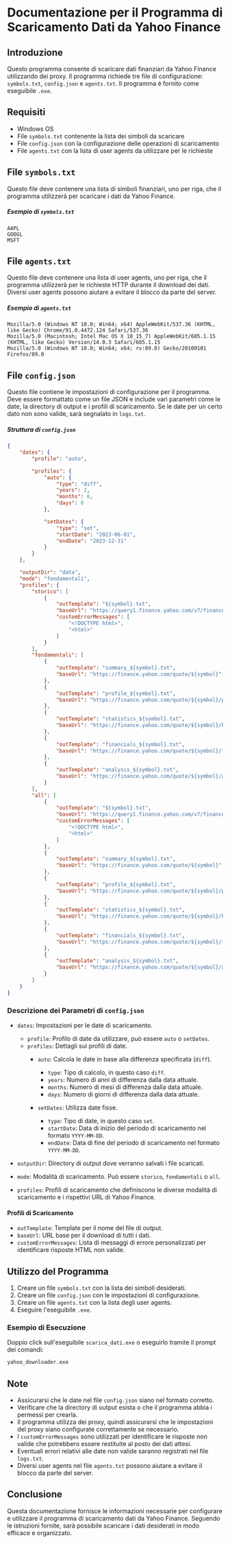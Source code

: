 # Documentazione per il Programma di Scaricamento Dati da Yahoo Finance

## Introduzione
Questo programma consente di scaricare dati finanziari da Yahoo Finance utilizzando dei proxy. Il programma richiede tre file di configurazione: `symbols.txt`, `config.json` e `agents.txt`. Il programma è fornito come eseguibile `.exe`.

## Requisiti
- Windows OS
- File `symbols.txt` contenente la lista dei simboli da scaricare
- File `config.json` con la configurazione delle operazioni di scaricamento
- File `agents.txt` con la lista di user agents da utilizzare per le richieste

## File `symbols.txt`
Questo file deve contenere una lista di simboli finanziari, uno per riga, che il programma utilizzerà per scaricare i dati da Yahoo Finance.

##### Esempio di `symbols.txt`
```
AAPL
GOOGL
MSFT
```

## File `agents.txt`
Questo file deve contenere una lista di user agents, uno per riga, che il programma utilizzerà per le richieste HTTP durante il download dei dati. Diversi user agents possono aiutare a evitare il blocco da parte del server.

##### Esempio di `agents.txt`
```
Mozilla/5.0 (Windows NT 10.0; Win64; x64) AppleWebKit/537.36 (KHTML, like Gecko) Chrome/91.0.4472.124 Safari/537.36
Mozilla/5.0 (Macintosh; Intel Mac OS X 10_15_7) AppleWebKit/605.1.15 (KHTML, like Gecko) Version/14.0.3 Safari/605.1.15
Mozilla/5.0 (Windows NT 10.0; Win64; x64; rv:89.0) Gecko/20100101 Firefox/89.0
```

## File `config.json`
Questo file contiene le impostazioni di configurazione per il programma. Deve essere formattato come un file JSON e include vari parametri come le date, la directory di output e i profili di scaricamento. Se le date per un certo dato non sono valide, sarà segnalato in `logs.txt`.

##### Struttura di `config.json`
```json
{
    "dates": {
        "profile": "auto",

        "profiles": {
            "auto": {
                "type": "diff",
                "years": 2,
                "months": 6,
                "days": 0
            },

            "setDates": {
                "type": "set",
                "startDate": "2023-06-01",
                "endDate": "2023-12-31"
            }
        }
    },

    "outputDir": "data",
    "mode": "fondamentali",
    "profiles": {
        "storico": [
            {
                "outTemplate": "${symbol}.txt",
                "baseUrl": "https://query1.finance.yahoo.com/v7/finance/download/${symbol}?period1=${START_DATE}&period2=${END_DATE}&interval=1d&events=history&includeAdjustedClose=true",
                "customErrorMessages": [
                    "<!DOCTYPE html>",
                    "<html>"
                ]
            }
        ],
        "fondamentali": [
            {
                "outTemplate": "summary_${symbol}.txt",
                "baseUrl": "https://finance.yahoo.com/quote/${symbol}"
            },
            {
                "outTemplate": "profile_${symbol}.txt",
                "baseUrl": "https://finance.yahoo.com/quote/${symbol}/profile"
            },
            {
                "outTemplate": "statistics_${symbol}.txt",
                "baseUrl": "https://finance.yahoo.com/quote/${symbol}/key-statistics"
            },
            {
                "outTemplate": "financials_${symbol}.txt",
                "baseUrl": "https://finance.yahoo.com/quote/${symbol}/financials"
            },
            {
                "outTemplate": "analysis_${symbol}.txt",
                "baseUrl": "https://finance.yahoo.com/quote/${symbol}/analysis"
            }
        ],
        "all": [
            {
                "outTemplate": "${symbol}.txt",
                "baseUrl": "https://query1.finance.yahoo.com/v7/finance/download/${symbol}?period1=${START_DATE}&period2=${END_DATE}&interval=1d&events=history&includeAdjustedClose=true",
                "customErrorMessages": [
                    "<!DOCTYPE html>",
                    "<html>"
                ]
            },
            {
                "outTemplate": "summary_${symbol}.txt",
                "baseUrl": "https://finance.yahoo.com/quote/${symbol}"
            },
            {
                "outTemplate": "profile_${symbol}.txt",
                "baseUrl": "https://finance.yahoo.com/quote/${symbol}/profile"
            },
            {
                "outTemplate": "statistics_${symbol}.txt",
                "baseUrl": "https://finance.yahoo.com/quote/${symbol}/key-statistics"
            },
            {
                "outTemplate": "financials_${symbol}.txt",
                "baseUrl": "https://finance.yahoo.com/quote/${symbol}/financials"
            },
            {
                "outTemplate": "analysis_${symbol}.txt",
                "baseUrl": "https://finance.yahoo.com/quote/${symbol}/analysis"
            }
        ]
    }
}
```

### Descrizione dei Parametri di `config.json`
- `dates`: Impostazioni per le date di scaricamento.
  - `profile`: Profilo di date da utilizzare, può essere `auto` o `setDates`.
  - `profiles`: Dettagli sui profili di date.
    - `auto`: Calcola le date in base alla differenza specificata (`diff`).
      - `type`: Tipo di calcolo, in questo caso `diff`.
      - `years`: Numero di anni di differenza dalla data attuale.
      - `months`: Numero di mesi di differenza dalla data attuale.
      - `days`: Numero di giorni di differenza dalla data attuale.

	- `setDates`: Utilizza date fisse.
      - `type`: Tipo di date, in questo caso `set`.
      - `startDate`: Data di inizio del periodo di scaricamento nel formato `YYYY-MM-DD`.
      - `endDate`: Data di fine del periodo di scaricamento nel formato `YYYY-MM-DD`.

- `outputDir`: Directory di output dove verranno salvati i file scaricati.
- `mode`: Modalità di scaricamento. Può essere `storico`, `fondamentali` o `all`.
- `profiles`: Profili di scaricamento che definiscono le diverse modalità di scaricamento e i rispettivi URL di Yahoo Finance.

#### Profili di Scaricamento
- `outTemplate`: Template per il nome del file di output.
- `baseUrl`: URL base per il download di tutti i dati.
- `customErrorMessages`: Lista di messaggi di errore personalizzati per identificare risposte HTML non valide.
## Utilizzo del Programma
1. Creare un file `symbols.txt` con la lista dei simboli desiderati.
2. Creare un file `config.json` con le impostazioni di configurazione.
3. Creare un file `agents.txt` con la lista degli user agents.
4. Eseguire l'eseguibile `.exe`.

### Esempio di Esecuzione
Doppio click sull'eseguibile `scarica_dati.exe` o eseguirlo tramite il prompt dei comandi:
```bash
yahoo_downloader.exe
```

## Note
- Assicurarsi che le date nel file `config.json` siano nel formato corretto.
- Verificare che la directory di output esista o che il programma abbia i permessi per crearla.
- Il programma utilizza dei proxy, quindi assicurarsi che le impostazioni del proxy siano configurate correttamente se necessario.
- I `customErrorMessages` sono utilizzati per identificare le risposte non valide che potrebbero essere restituite al posto dei dati attesi.
- Eventuali errori relativi alle date non valide saranno registrati nel file `logs.txt`.
- Diversi user agents nel file `agents.txt` possono aiutare a evitare il blocco da parte del server.

## Conclusione
Questa documentazione fornisce le informazioni necessarie per configurare e utilizzare il programma di scaricamento dati da Yahoo Finance. Seguendo le istruzioni fornite, sarà possibile scaricare i dati desiderati in modo efficace e organizzato.